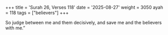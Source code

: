 +++
title = 'Surah 26, Verses 118'
date = '2025-08-27'
weight = 3050
ayah = 118
tags = ["believers"]
+++

So judge between me and them decisively, and save me and the believers with me.”